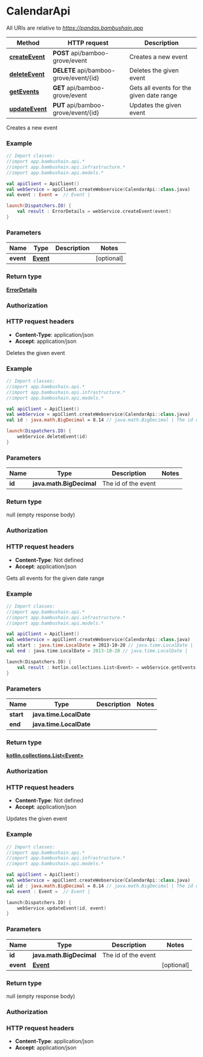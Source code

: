 # CalendarApi

All URIs are relative to *https://pandas.bambushain.app*

Method | HTTP request | Description
------------- | ------------- | -------------
[**createEvent**](CalendarApi.md#createEvent) | **POST** api/bamboo-grove/event | Creates a new event
[**deleteEvent**](CalendarApi.md#deleteEvent) | **DELETE** api/bamboo-grove/event/{id} | Deletes the given event
[**getEvents**](CalendarApi.md#getEvents) | **GET** api/bamboo-grove/event | Gets all events for the given date range
[**updateEvent**](CalendarApi.md#updateEvent) | **PUT** api/bamboo-grove/event/{id} | Updates the given event



Creates a new event



### Example
```kotlin
// Import classes:
//import app.bambushain.api.*
//import app.bambushain.api.infrastructure.*
//import app.bambushain.api.models.*

val apiClient = ApiClient()
val webService = apiClient.createWebservice(CalendarApi::class.java)
val event : Event =  // Event | 

launch(Dispatchers.IO) {
    val result : ErrorDetails = webService.createEvent(event)
}
```

### Parameters

Name | Type | Description  | Notes
------------- | ------------- | ------------- | -------------
 **event** | [**Event**](Event.md)|  | [optional]

### Return type

[**ErrorDetails**](ErrorDetails.md)

### Authorization



### HTTP request headers

 - **Content-Type**: application/json
 - **Accept**: application/json


Deletes the given event



### Example
```kotlin
// Import classes:
//import app.bambushain.api.*
//import app.bambushain.api.infrastructure.*
//import app.bambushain.api.models.*

val apiClient = ApiClient()
val webService = apiClient.createWebservice(CalendarApi::class.java)
val id : java.math.BigDecimal = 8.14 // java.math.BigDecimal | The id of the event

launch(Dispatchers.IO) {
    webService.deleteEvent(id)
}
```

### Parameters

Name | Type | Description  | Notes
------------- | ------------- | ------------- | -------------
 **id** | **java.math.BigDecimal**| The id of the event |

### Return type

null (empty response body)

### Authorization



### HTTP request headers

 - **Content-Type**: Not defined
 - **Accept**: application/json


Gets all events for the given date range



### Example
```kotlin
// Import classes:
//import app.bambushain.api.*
//import app.bambushain.api.infrastructure.*
//import app.bambushain.api.models.*

val apiClient = ApiClient()
val webService = apiClient.createWebservice(CalendarApi::class.java)
val start : java.time.LocalDate = 2013-10-20 // java.time.LocalDate | 
val end : java.time.LocalDate = 2013-10-20 // java.time.LocalDate | 

launch(Dispatchers.IO) {
    val result : kotlin.collections.List<Event> = webService.getEvents(start, end)
}
```

### Parameters

Name | Type | Description  | Notes
------------- | ------------- | ------------- | -------------
 **start** | **java.time.LocalDate**|  |
 **end** | **java.time.LocalDate**|  |

### Return type

[**kotlin.collections.List&lt;Event&gt;**](Event.md)

### Authorization



### HTTP request headers

 - **Content-Type**: Not defined
 - **Accept**: application/json


Updates the given event



### Example
```kotlin
// Import classes:
//import app.bambushain.api.*
//import app.bambushain.api.infrastructure.*
//import app.bambushain.api.models.*

val apiClient = ApiClient()
val webService = apiClient.createWebservice(CalendarApi::class.java)
val id : java.math.BigDecimal = 8.14 // java.math.BigDecimal | The id of the event
val event : Event =  // Event | 

launch(Dispatchers.IO) {
    webService.updateEvent(id, event)
}
```

### Parameters

Name | Type | Description  | Notes
------------- | ------------- | ------------- | -------------
 **id** | **java.math.BigDecimal**| The id of the event |
 **event** | [**Event**](Event.md)|  | [optional]

### Return type

null (empty response body)

### Authorization



### HTTP request headers

 - **Content-Type**: application/json
 - **Accept**: application/json

